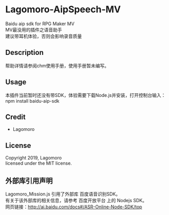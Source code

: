 # Lagomoro-AipSpeech-MV
Baidu aip sdk for RPG Maker MV  
MV最没用的插件之语音助手  
建议带耳机体验，否则会影响录音质量  
  
  
  
## Description

帮助详情请参阅chm使用手册，使用手册暂未编写。  



## Usage

本插件当前暂时还没有带SDK，体验需要下载Node.js并安装，打开控制台输入：  
npm install baidu-aip-sdk  



## Credit

- Lagomoro  



## License

Copyright 2019, Lagomoro  
licensed under the MIT license.  



## 外部库引用声明  
Lagomoro_Mission.js 引用了外部库 百度语音识别SDK。  
有关于该外部库的相关信息，请参考 百度开放平台 上的 Nodejs SDK。  
网页链接：http://ai.baidu.com/docs#/ASR-Online-Node-SDK/top
